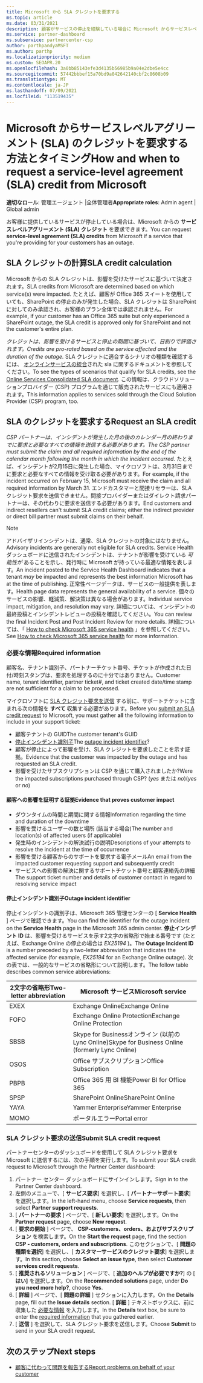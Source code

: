 ```yaml
---
title: Microsoft から SLA クレジットを要求する
ms.topic: article
ms.date: 03/31/2021
description: 顧客がサービスの停止を経験している場合に Microsoft からサービスレベルアグリーメント (SLA) のクレジットを要求するための特典、制限、および手順について説明します。
ms.service: partner-dashboard
ms.subservice: partnercenter-csp
author: parthpandyaMSFT
ms.author: parthp
ms.localizationpriority: medium
ms.custom: SEOAPR.20
ms.openlocfilehash: 3a0bb85143efe3d4135b56985b9a04e2dbe5e4cc
ms.sourcegitcommit: 57442bbbef15a70bd9a042642140cbf2c8608b09
ms.translationtype: MT
ms.contentlocale: ja-JP
ms.lasthandoff: 07/09/2021
ms.locfileid: "113519435"
---
```

# <a name="how-and-when-to-request-a-service-level-agreement-sla-credit-from-microsoft"></a><span data-ttu-id="41e76-103">Microsoft からサービスレベルアグリーメント (SLA) のクレジットを要求する方法とタイミング</span><span class="sxs-lookup"><span data-stu-id="41e76-103">How and when to request a service-level agreement (SLA) credit from Microsoft</span></span>

<span data-ttu-id="41e76-104">**適切なロール**: 管理エージェント |全体管理者</span><span class="sxs-lookup"><span data-stu-id="41e76-104">**Appropriate roles**: Admin agent | Global admin</span></span>

<span data-ttu-id="41e76-105">お客様に提供しているサービスが停止している場合は、Microsoft からの **サービスレベルアグリーメント (SLA) クレジット** を要求できます。</span><span class="sxs-lookup"><span data-stu-id="41e76-105">You can request **service-level agreement (SLA) credits** from Microsoft if a service that you're providing for your customers has an outage.</span></span>

## <a name="sla-credit-calculation"></a><span data-ttu-id="41e76-106">SLA クレジットの計算</span><span class="sxs-lookup"><span data-stu-id="41e76-106">SLA credit calculation</span></span>

<span data-ttu-id="41e76-107">Microsoft からの SLA クレジットは、影響を受けたサービスに基づいて決定されます。</span><span class="sxs-lookup"><span data-stu-id="41e76-107">SLA credits from Microsoft are determined based on which service(s) were impacted.</span></span> <span data-ttu-id="41e76-108">たとえば、顧客が Office 365 スイートを使用していても、SharePoint の停止のみが発生した場合、SLA クレジットは SharePoint に対してのみ承認され、お客様のプラン全体では承認されません。</span><span class="sxs-lookup"><span data-stu-id="41e76-108">For example, if your customer has an Office 365 suite but only experienced a SharePoint outage, the SLA credit is approved only for SharePoint and not the customer's entire plan.</span></span>

<span data-ttu-id="41e76-109">*クレジットは、影響を受けるサービスと停止の期間に基づいて、日割りで評価されます。*</span><span class="sxs-lookup"><span data-stu-id="41e76-109">*Credits are pro-rated based on the service affected and the duration of the outage.*</span></span> <span data-ttu-id="41e76-110">SLA クレジットに適合するシナリオの種類を確認するには、 [オンラインサービスの統合](http://www.microsoftvolumelicensing.com/DocumentSearch.aspx?Mode=3&DocumentTypeId=37)された sla に関するドキュメントを参照してください。</span><span class="sxs-lookup"><span data-stu-id="41e76-110">To see the types of scenarios that qualify for SLA credits, see the [Online Services Consolidated SLA document](http://www.microsoftvolumelicensing.com/DocumentSearch.aspx?Mode=3&DocumentTypeId=37).</span></span> <span data-ttu-id="41e76-111">この情報は、クラウドソリューションプロバイダー (CSP) プログラムを通じて販売されたサービスにも適用されます。</span><span class="sxs-lookup"><span data-stu-id="41e76-111">This information applies to services sold through the Cloud Solution Provider (CSP) program, too.</span></span>


## <a name="request-an-sla-credit"></a><span data-ttu-id="41e76-112">SLA のクレジットを要求する</span><span class="sxs-lookup"><span data-stu-id="41e76-112">Request an SLA credit</span></span>

<span data-ttu-id="41e76-113">*CSP パートナーは、インシデントが発生した月の後のカレンダー月の終わりまでに要求と必要なすべての情報を送信する必要があります。*</span><span class="sxs-lookup"><span data-stu-id="41e76-113">*The CSP partner must submit the claim and all required information by the end of the calendar month following the month in which the incident occurred.*</span></span> <span data-ttu-id="41e76-114">たとえば、インシデントが2月15日に発生した場合、マイクロソフトは、3月31日までに要求と必要なすべての情報を受け取る必要があります。</span><span class="sxs-lookup"><span data-stu-id="41e76-114">For example, if the incident occurred on February 15, Microsoft must receive the claim and all required information by March 31.</span></span> <span data-ttu-id="41e76-115">エンドカスタマーと間接リセラーは、SLA クレジット要求を送信できません。間接プロバイダーまたはダイレクト請求パートナーは、その代わりに要求を送信する必要があります。</span><span class="sxs-lookup"><span data-stu-id="41e76-115">End customers and indirect resellers can't submit SLA credit claims; either the indirect provider or direct bill partner must submit claims on their behalf.</span></span>

> [!NOTE]
> <span data-ttu-id="41e76-116">アドバイザリインシデントは、通常、SLA クレジットの対象にはなりません。</span><span class="sxs-lookup"><span data-stu-id="41e76-116">Advisory incidents are generally not eligible for SLA credits.</span></span> <span data-ttu-id="41e76-117">Service Health ダッシュボードに送信されたインシデントは、テナントが影響を受けている *可能性が* あることを示し、発行時に Microsoft が持っている最適な情報を表します。</span><span class="sxs-lookup"><span data-stu-id="41e76-117">An incident posted to the Service Health Dashboard indicates that a tenant *may* be impacted and represents the best information Microsoft has at the time of publishing.</span></span> <span data-ttu-id="41e76-118">正常性ページデータは、サービスの一般提供を表します。</span><span class="sxs-lookup"><span data-stu-id="41e76-118">Health page data represents the general availability of a service.</span></span> <span data-ttu-id="41e76-119">個々のサービスの影響、軽減策、解決策は異なる場合があります。</span><span class="sxs-lookup"><span data-stu-id="41e76-119">Individual service impact, mitigation, and resolution may vary.</span></span> <span data-ttu-id="41e76-120">詳細については、インシデントの最終投稿とインシデントレビューの投稿を確認してください。</span><span class="sxs-lookup"><span data-stu-id="41e76-120">You can review the final Incident Post and Post Incident Review for more details.</span></span> <span data-ttu-id="41e76-121">詳細については、「 [How to check Microsoft 365 service health](/microsoft-365/enterprise/view-service-health#incidents-and-advisories) 」を参照してください。</span><span class="sxs-lookup"><span data-stu-id="41e76-121">See [How to check Microsoft 365 service health](/microsoft-365/enterprise/view-service-health#incidents-and-advisories) for more information.</span></span>

### <a name="required-information"></a><span data-ttu-id="41e76-122">必要な情報</span><span class="sxs-lookup"><span data-stu-id="41e76-122">Required information</span></span>

<span data-ttu-id="41e76-123">顧客名、テナント識別子、パートナーチケット番号、チケットが作成された日付/時刻スタンプは、要求を処理するのに十分ではありません。</span><span class="sxs-lookup"><span data-stu-id="41e76-123">Customer name, tenant identifier, partner ticket#, and ticket created date/time stamp are not sufficient for a claim to be processed.</span></span>

<span data-ttu-id="41e76-124">マイクロソフトに [SLA クレジット要求を送信](#submit-sla-credit-request) する前に、サポートチケットに含まれる次の情報を **すべて** 収集する必要があります。</span><span class="sxs-lookup"><span data-stu-id="41e76-124">Before you [submit an SLA credit request](#submit-sla-credit-request) to Microsoft, you must gather **all** the following information to include in your support ticket:</span></span>

- <span data-ttu-id="41e76-125">顧客テナントの GUID</span><span class="sxs-lookup"><span data-stu-id="41e76-125">The customer tenant's GUID</span></span>
- <span data-ttu-id="41e76-126">[停止インシデント識別子](#outage-incident-identifier)</span><span class="sxs-lookup"><span data-stu-id="41e76-126">The [outage incident identifier](#outage-incident-identifier)?</span></span>
- <span data-ttu-id="41e76-127">顧客が停止によって影響を受け、SLA クレジットを要求したことを示す証拠。</span><span class="sxs-lookup"><span data-stu-id="41e76-127">Evidence that the customer was impacted by the outage and has requested an SLA credit.</span></span>
- <span data-ttu-id="41e76-128">影響を受けたサブスクリプションは CSP を通じて購入されましたか?</span><span class="sxs-lookup"><span data-stu-id="41e76-128">Were the impacted subscriptions purchased through CSP?</span></span> <span data-ttu-id="41e76-129">(*yes* または *no*)</span><span class="sxs-lookup"><span data-stu-id="41e76-129">(*yes* or *no*)</span></span>

#### <a name="evidence-that-proves-customer-impact"></a><span data-ttu-id="41e76-130">顧客への影響を証明する証拠</span><span class="sxs-lookup"><span data-stu-id="41e76-130">Evidence that proves customer impact</span></span>

- <span data-ttu-id="41e76-131">ダウンタイムの時間と期間に関する情報</span><span class="sxs-lookup"><span data-stu-id="41e76-131">Information regarding the time and duration of the downtime</span></span>
- <span data-ttu-id="41e76-132">影響を受けるユーザーの数と場所 (該当する場合)</span><span class="sxs-lookup"><span data-stu-id="41e76-132">The number and location(s) of affected users (if applicable)</span></span>
- <span data-ttu-id="41e76-133">発生時のインシデントの解決試行の説明</span><span class="sxs-lookup"><span data-stu-id="41e76-133">Descriptions of your attempts to resolve the incident at the time of occurrence</span></span>
- <span data-ttu-id="41e76-134">影響を受ける顧客からのサポートを要求する電子メール</span><span class="sxs-lookup"><span data-stu-id="41e76-134">An email from the impacted customer requesting support and subsequently credit</span></span>
- <span data-ttu-id="41e76-135">サービスへの影響の解決に関するサポートチケット番号と顧客連絡先の詳細</span><span class="sxs-lookup"><span data-stu-id="41e76-135">The support ticket number and details of customer contact in regard to resolving service impact</span></span>


#### <a name="outage-incident-identifier"></a><span data-ttu-id="41e76-136">停止インシデント識別子</span><span class="sxs-lookup"><span data-stu-id="41e76-136">Outage incident identifier</span></span>

<span data-ttu-id="41e76-137">停止インシデントの識別子は、Microsoft 365 管理センターの [ **Service Health** ] ページで確認できます。</span><span class="sxs-lookup"><span data-stu-id="41e76-137">You can find the identifier for the outage incident on the **Service Health** page in the Microsoft 365 admin center.</span></span> <span data-ttu-id="41e76-138">**停止インシデント ID** は、影響を受けるサービスを示す2文字の省略形で始まる番号です (たとえば、Exchange Online の停止の場合は *EX25194* )。</span><span class="sxs-lookup"><span data-stu-id="41e76-138">The **Outage Incident ID** is a number preceded by a two-letter abbreviation that indicates the affected service (for example, *EX25194* for an Exchange Online outage).</span></span> <span data-ttu-id="41e76-139">次の表では、一般的なサービスの省略形について説明します。</span><span class="sxs-lookup"><span data-stu-id="41e76-139">The follow table describes common service abbreviations:</span></span>

| <span data-ttu-id="41e76-140">2文字の省略形</span><span class="sxs-lookup"><span data-stu-id="41e76-140">Two-letter abbreviation</span></span> | <span data-ttu-id="41e76-141">Microsoft サービス</span><span class="sxs-lookup"><span data-stu-id="41e76-141">Microsoft service</span></span> |
| ----------------------- | ----------------- |
| <span data-ttu-id="41e76-142">EX</span><span class="sxs-lookup"><span data-stu-id="41e76-142">EX</span></span> | <span data-ttu-id="41e76-143">Exchange Online</span><span class="sxs-lookup"><span data-stu-id="41e76-143">Exchange Online</span></span> |
| <span data-ttu-id="41e76-144">FO</span><span class="sxs-lookup"><span data-stu-id="41e76-144">FO</span></span> | <span data-ttu-id="41e76-145">Exchange Online Protection</span><span class="sxs-lookup"><span data-stu-id="41e76-145">Exchange Online Protection</span></span> |
| <span data-ttu-id="41e76-146">SB</span><span class="sxs-lookup"><span data-stu-id="41e76-146">SB</span></span> | <span data-ttu-id="41e76-147">Skype for Businessオンライン (以前の Lync Online)</span><span class="sxs-lookup"><span data-stu-id="41e76-147">Skype for Business Online (formerly Lync Online)</span></span> |
| <span data-ttu-id="41e76-148">OS</span><span class="sxs-lookup"><span data-stu-id="41e76-148">OS</span></span> | <span data-ttu-id="41e76-149">Office サブスクリプション</span><span class="sxs-lookup"><span data-stu-id="41e76-149">Office Subscription</span></span> |
| <span data-ttu-id="41e76-150"> PB</span><span class="sxs-lookup"><span data-stu-id="41e76-150">PB</span></span> | <span data-ttu-id="41e76-151">Office 365 用 BI 機能</span><span class="sxs-lookup"><span data-stu-id="41e76-151">Power BI for Office 365</span></span> |
| <span data-ttu-id="41e76-152">SP</span><span class="sxs-lookup"><span data-stu-id="41e76-152">SP</span></span> | <span data-ttu-id="41e76-153">SharePoint Online</span><span class="sxs-lookup"><span data-stu-id="41e76-153">SharePoint Online</span></span> |
| <span data-ttu-id="41e76-154">YA</span><span class="sxs-lookup"><span data-stu-id="41e76-154">YA</span></span> | <span data-ttu-id="41e76-155">Yammer Enterprise</span><span class="sxs-lookup"><span data-stu-id="41e76-155">Yammer Enterprise</span></span> |
| <span data-ttu-id="41e76-156">MO</span><span class="sxs-lookup"><span data-stu-id="41e76-156">MO</span></span> | <span data-ttu-id="41e76-157">ポータルエラー</span><span class="sxs-lookup"><span data-stu-id="41e76-157">Portal error</span></span> |

### <a name="submit-sla-credit-request"></a><span data-ttu-id="41e76-158">SLA クレジット要求の送信</span><span class="sxs-lookup"><span data-stu-id="41e76-158">Submit SLA credit request</span></span>

<span data-ttu-id="41e76-159">パートナーセンターのダッシュボードを使用して SLA クレジット要求を Microsoft に送信するには、次の手順を実行します。</span><span class="sxs-lookup"><span data-stu-id="41e76-159">To submit your SLA credit request to Microsoft through the Partner Center dashboard:</span></span>

1. <span data-ttu-id="41e76-160">パートナー センター ダッシュボードにサインインします。</span><span class="sxs-lookup"><span data-stu-id="41e76-160">Sign in to the Partner Center dashboard.</span></span>
2. <span data-ttu-id="41e76-161">左側のメニューで、[ **サービス要求**] を選択し、[ **パートナーサポート要求**] を選択します。</span><span class="sxs-lookup"><span data-stu-id="41e76-161">In the left-hand menu, choose **Service requests**, then select **Partner support requests**.</span></span>
3. <span data-ttu-id="41e76-162">[ **パートナーの要求** ] ページで、[ **新しい要求**] を選択します。</span><span class="sxs-lookup"><span data-stu-id="41e76-162">On the **Partner request** page, choose **New request**.</span></span>
4. <span data-ttu-id="41e76-163">[ **要求の開始** ] ページで、 **CSP-customers、orders、およびサブスクリプション** を検索します。</span><span class="sxs-lookup"><span data-stu-id="41e76-163">On the **Start the request** page, find the section **CSP - customers, orders and subscriptions**.</span></span> <span data-ttu-id="41e76-164">このセクションで、[ **問題の種類を選択**] を選択し、[ **カスタマーサービスのクレジット要求**] を選択します。</span><span class="sxs-lookup"><span data-stu-id="41e76-164">In this section, choose **Select an issue type**, then select **Customer services credit requests**.</span></span>
5. <span data-ttu-id="41e76-165">[ **推奨されるソリューション** ] ページで、[ **追加のヘルプが必要ですか?**] の [ **はい]** を選択します。</span><span class="sxs-lookup"><span data-stu-id="41e76-165">On the **Recommended solutions** page, under **Do you need more help?**, choose **Yes**.</span></span>
6. <span data-ttu-id="41e76-166">[ **詳細** ] ページで、[ **問題の詳細** ] セクションに入力します。</span><span class="sxs-lookup"><span data-stu-id="41e76-166">On the **Details** page, fill out the **Issue details** section.</span></span> <span data-ttu-id="41e76-167">[ **詳細** ] テキストボックスに、前に収集した [必要な情報](#required-information) を入力します。</span><span class="sxs-lookup"><span data-stu-id="41e76-167">In the **Details** text box, be sure to enter the [required information](#required-information) that you gathered earlier.</span></span>
7. <span data-ttu-id="41e76-168">[ **送信** ] を選択して、SLA クレジット要求を送信します。</span><span class="sxs-lookup"><span data-stu-id="41e76-168">Choose **Submit** to send in your SLA credit request.</span></span>

## <a name="next-steps"></a><span data-ttu-id="41e76-169">次のステップ</span><span class="sxs-lookup"><span data-stu-id="41e76-169">Next steps</span></span>

- [<span data-ttu-id="41e76-170">顧客に代わって問題を報告する</span><span class="sxs-lookup"><span data-stu-id="41e76-170">Report problems on behalf of your customer</span></span>](report-problems-on-behalf-of-a-customer.md)

